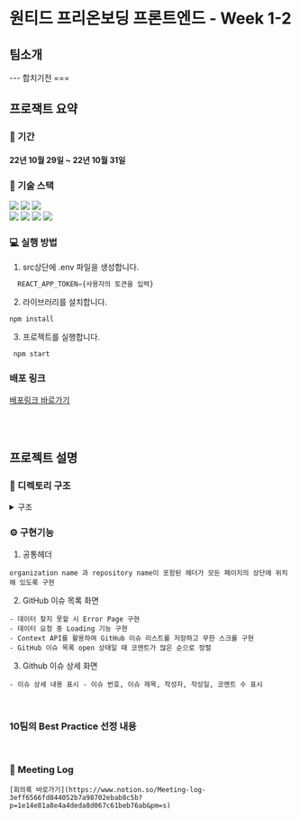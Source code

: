 # 원티드 프리온보딩 프론트엔드 - Week 1-2

## 팀소개

--- 합치기전 ===

## 프로잭트 요약

### 📆 기간

#### 22년 10월 29일 ~ 22년 10월 31일

### 🔧 기술 스택

<div align=left> 
  <img src="https://img.shields.io/badge/react-61DAFB?style=for-the-badge&logo=react&logoColor=black"/> 
  <img src="https://img.shields.io/badge/javascript-F7DF1E?style=for-the-badge&logo=javascript&logoColor=black"/>   
  <img src="https://img.shields.io/badge/styled_components-DB7093?style=for-the-badge&logo=styled-components&logoColor=white"/><br/>
  <img src="https://img.shields.io/badge/github-181717?style=for-the-badge&logo=github&logoColor=white"/>
  <img src="https://img.shields.io/badge/git-F05032?style=for-the-badge&logo=git&logoColor=white"/> <img src="https://img.shields.io/badge/react_router_dom-CA4245?style=for-the-badge&logo=reactrouter&logoColor=white"/> 
 <img src=" https://img.shields.io/badge/Octokit-007ACC?style=for-the-badge&logo=octokit&logoColor=white"/> 
</div>

### 💻 실행 방법

1. src상단에 .env 파일을 생성합니다.

```javascript
  REACT_APP_TOKEN={사용자의 토큰을 입력}
```

2. 라이브러리를 설치합니다.

```
npm install
```

3. 프로젝트를 실행합니다.

```
 npm start
```

### 배포 링크

  [배포링크 바로가기](www.naver.com)

<br/>
<br/>

## 프로젝트 설명

### 📂 디렉토리 구조

<details>
<summary> 구조</summary>
<div markdown="1">

```
🗂 src
 ┣ 📁 actions
	 ┣ issue.js
	 ┣ issues.js
   ┗ types.js
 ┣ 📁 components
 ┣ 📁 api
	 ┣ index.js
 ┣ 📂 context
	 ┣ IssueContext.js
	 ┣ IssuesContext.js
   ┗ IssuesContext.jsx
 ┣ 📂 pages
   ┣ Error404Pages.jsx
   ┣ Issues.jsx
   ┗ Issue.jsx
 ┣ 📂 hoc
   ┣ withCheckPageState.jsx
 ┣ 📂 hooks
   ┣ useGetContextState.js
 ┣ 📂 styles
   ┣ GlobalStyle.jsx
   ┗ common.js
 ┣ App.js
 ┣ index.js
 ┗ router.js
```

</div>
</details>

### ⚙️ 구현기능

1.  공통헤더

```
organization name 과 repository name이 포함된 헤더가 모든 페이지의 상단에 위치해 있도록 구현
```

2.  GitHub 이슈 목록 화면

```
- 데이터 찾지 못할 시 Error Page 구현
- 데이터 요청 중 Loading 기능 구현
- Context API를 활용하여 GitHub 이슈 리스트를 저장하고 무한 스크롤 구현
- GitHub 이슈 목록 open 상태일 때 코멘트가 많은 순으로 정렬
```

3.  Github 이슈 상세 화면

```
- 이슈 상세 내용 표시 - 이슈 번호, 이슈 제목, 작성자, 작성일, 코멘트 수 표시
```

<br/>

### 10팀의 Best Practice 선정 내용

<br/>

### 📝 Meeting Log

    [회의록 바로가기](https://www.notion.so/Meeting-log-3eff6566fd844052b7a98702ebab8c5b?p=1e14e81a8e4a4deda8d067c61beb76ab&pm=s)
